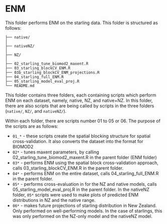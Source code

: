 # ENM

This folder performs ENM on the starling data. This folder is structured as follows:

```
├── native/
│   
├── nativeNZ/
│   
├── NZ/
│   
├── 02_starling_tune_biomod2_maxent.R
├── 03_starling_blockCV_ENM.R
├── 03b_starling_blockCV_ENM_projections.R
├── 04_starling_full_ENM.R
├── 05_starling_model_eval_proj.R
└── README.md
```

This folder contains three folders, each containing scripts which perform ENM on each dataset, namely, native, NZ, and native+NZ. In this folder, there are also scripts that are being called by scripts in the three folders (`native/`, `NZ/`, and `nativeNZ/`).

Within each folder, there are scripts number 01 to 05 or 06. The purpose of the scripts are as follows:

* `01_*` - these scripts create the spatial blocking structure for spatial cross-validation. It also converts the dataset into the format for BIOMOD2
* `02*` - tunes maxent parameters, by calling 02_starling_tune_biomod2_maxent.R in the parent folder (ENM folder)
* `03*` - performs ENM using the spatial block cross-validation approach, calls 03_starling_blockCV_ENM.R in the parent folder.
* `04*` - performs ENM on the entire dataset, calls 04_starling_full_ENM.R in the parent folder.
* `05*` - performs cross-evaluation in for the NZ and native models, calls 05_starling_model_eval_proj.R in the parent folder. In the nativeNZ folder, `05*` scripts were used to make plots of predicted ENM distributions in NZ and the native range.
* `06*` - makes future projections of starling distribution in New Zealand. Only performed on well-performing models. In the case of starlings, this was only performed on the NZ-only model and the nativeNZ model.




